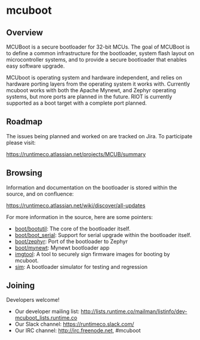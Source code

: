# mcuboot

## Overview

MCUBoot is a secure bootloader for 32-bit MCUs.   The goal of MCUBoot is to 
define a common infrastructure for the bootloader, system flash layout on 
microcontroller systems, and to provide a secure bootloader that enables 
easy software upgrade.

MCUboot is operating system and hardware independent, and relies on 
hardware porting layers from the operating system it works with.  Currently
mcuboot works with both the Apache Mynewt, and Zephyr operating systems, but
more ports are planned in the future. RIOT is currently supported as a boot
target with a complete port planned.

## Roadmap

The issues being planned and worked on are tracked on Jira. To participate
please visit: 

https://runtimeco.atlassian.net/projects/MCUB/summary

## Browsing 

Information and documentation on the bootloader is stored within the source, and on confluence:

https://runtimeco.atlassian.net/wiki/discover/all-updates

For more information in the source, here are some pointers: 

- [boot/bootutil](https://github.com/runtimeco/mcuboot/tree/master/boot/bootutil): The core of the bootloader itself.
- [boot/boot\_serial](https://github.com/runtimeco/mcuboot/tree/master/boot/boot_serial): Support for serial upgrade within the bootloader itself.
- [boot/zephyr](https://github.com/runtimeco/mcuboot/tree/master/boot/zephyr): Port of the bootloader to Zephyr
- [boot/mynewt](https://github.com/runtimeco/mcuboot/tree/master/boot/mynewt): Mynewt bootloader app
- [imgtool](https://github.com/runtimeco/mcuboot/tree/master/imgtool): A tool to securely sign firmware images for booting by mcuboot.
- [sim](https://github.com/runtimeco/mcuboot/tree/master/sim): A bootloader simulator for testing and regression

## Joining

Developers welcome!

* Our developer mailing list:
  http://lists.runtime.co/mailman/listinfo/dev-mcuboot_lists.runtime.co
* Our Slack channel: https://runtimeco.slack.com/
* Our IRC channel: http://irc.freenode.net, #mcuboot
